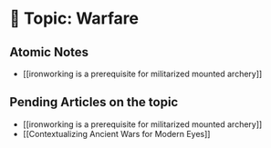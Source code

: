 # 📎 Topic: Warfare
## Atomic Notes 
* [[ironworking is a prerequisite for militarized mounted archery]]

## Pending Articles on the topic
* [[ironworking is a prerequisite for militarized mounted archery]]
* [[Contextualizing Ancient Wars for Modern Eyes]]